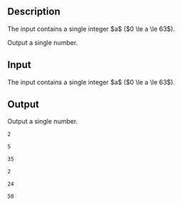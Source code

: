 ## Description

<div><div class="input-specification"><p>The input contains a single integer $a$ ($0 \le a \le 63$).</p></div><div class="output-specification"><p>Output a single number.</p></div></div><p>  </p>

## Input

<p>The input contains a single integer $a$ ($0 \le a \le 63$).</p>

## Output

<p>Output a single number.</p>





```input1
2
```




```input2
5
```




```input3
35
```




```output1
2
```




```output2
24
```




```output3
50
```


